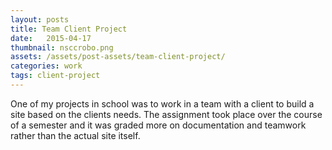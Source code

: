 ```yaml
---
layout: posts
title: Team Client Project
date:   2015-04-17
thumbnail: nsccrobo.png
assets: /assets/post-assets/team-client-project/
categories: work
tags: client-project
---
```

One of my projects in school was to work in a team with a client to build a site based on the clients needs. The assignment took place over the course of a semester and it was graded more on documentation and teamwork rather than the actual site itself. 
